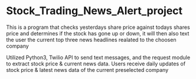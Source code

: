 # Stock_Trading_News_Alert_project
This is a program that checks yesterdays share price against todays shares price and determines if the stock has gone up or down, it will then also text the user the current top three news headlines realated to the choosen company

Utilized Python3, Twilio API to send text messages, and the request module to extract stock price & current news data. Users receive daily updates of stock price & latest
news data of the current preselected company
